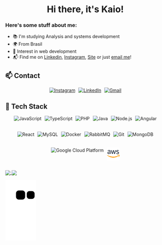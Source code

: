 <h1 align="center">Hi there, it's Kaio!</h1>

### Here's some stuff about me:

- 📚 I'm studying Analysis and systems development
- 🌍 From Brasil
- 🌱 Interest in web development
- 📬 Find me on [Linkedin](https://linkedin.com/in/kaiogerhardt), [Instagram](https://www.instagram.com/kaiogerhardt/), [Site](http://kaiogerhardt.dev.br/) or just [email me](mailto:kaio@kaiogerhardt.dev.br)!

## 📫 Contact
<div align="center" style="display: flex; justify-content: center; gap: 10px; flex-wrap: wrap;">
  <a href="https://www.instagram.com/kaiogerhardt/" target="_blank">
    <img src="https://img.shields.io/badge/Instagram-E4405F?style=for-the-badge&logo=instagram&logoColor=white" alt="Instagram">
  </a>
  
  <a href="https://www.linkedin.com/in/kaiogerhardt/" target="_blank">
    <img src="https://img.shields.io/badge/LinkedIn-0077B5?style=for-the-badge&logo=linkedin&logoColor=white" alt="LinkedIn">
  </a>
  
  <a href="mailto:gerhardt.kaio@gmail.com" target="_blank">
    <img src="https://img.shields.io/badge/Gmail-D14836?style=for-the-badge&logo=gmail&logoColor=white" alt="Gmail">
  </a>
</div>

## 🧰 Tech Stack
<div align="center" style="display: flex; justify-content: center; gap: 10px; flex-wrap: wrap;">
  <img src="https://cdn.jsdelivr.net/gh/devicons/devicon/icons/javascript/javascript-original.svg" height="40" alt="JavaScript" /> 

  <img src="https://cdn.jsdelivr.net/gh/devicons/devicon/icons/typescript/typescript-original.svg" height="40" alt="TypeScript" /> 
  
  <img src="https://cdn.jsdelivr.net/gh/devicons/devicon/icons/php/php-original.svg" height="40" alt="PHP" /> 
  
  <img src="https://cdn.jsdelivr.net/gh/devicons/devicon/icons/java/java-original.svg" height="40" alt="Java" /> 
  
  <img src="https://cdn.jsdelivr.net/gh/devicons/devicon/icons/nodejs/nodejs-original.svg" height="40" alt="Node.js" /> 
  
  <img src="https://cdn.jsdelivr.net/gh/devicons/devicon/icons/angularjs/angularjs-original.svg" height="40" alt="Angular" /> 
  
  <img src="https://cdn.jsdelivr.net/gh/devicons/devicon/icons/react/react-original.svg" height="40" alt="React" /> 
  
  <img src="https://cdn.jsdelivr.net/gh/devicons/devicon/icons/mysql/mysql-original.svg" height="40" alt="MySQL" /> 
  
  <img src="https://cdn.jsdelivr.net/gh/devicons/devicon/icons/docker/docker-original.svg" height="40" alt="Docker" /> 
  
  <img src="https://cdn.jsdelivr.net/gh/devicons/devicon/icons/rabbitmq/rabbitmq-original.svg" height="40" alt="RabbitMQ" /> 
  
  <img src="https://cdn.jsdelivr.net/gh/devicons/devicon/icons/git/git-original.svg" height="40" alt="Git" /> 

  <img src="https://cdn.jsdelivr.net/gh/devicons/devicon/icons/mongodb/mongodb-original.svg" height="40" alt="MongoDB" />

  <img src="https://cdn.jsdelivr.net/gh/devicons/devicon/icons/googlecloud/googlecloud-original.svg" height="40" alt="Google Cloud Platform" />

  <img src="https://raw.githubusercontent.com/devicons/devicon/master/icons/amazonwebservices/amazonwebservices-original-wordmark.svg" height="40" alt="AWS" />
</div>

##

<a href=https://github.com/kaiogerhardt>
  <img align="center" height="160em" src="https://github-readme-stats.vercel.app/api?username=kaiogerhardt&custom_title=My%20GIthub%20Stats%21&theme=github_dark&count_private=true&include_all_commits=true&show_icons=true" />
  <img align="center" height="160em" src="https://github-readme-stats.vercel.app/api/top-langs/?username=kaiogerhardt&custom_title=Which%20languages%20I%20use%20the%20most%3F&theme=github_dark&hide=ampl,tex&layout=compact&langs_count=6" />
</a>

![Snake animation](https://github.com/kaiogerhardt/kaiogerhardt/blob/output/github-contribution-grid-snake.svg)
